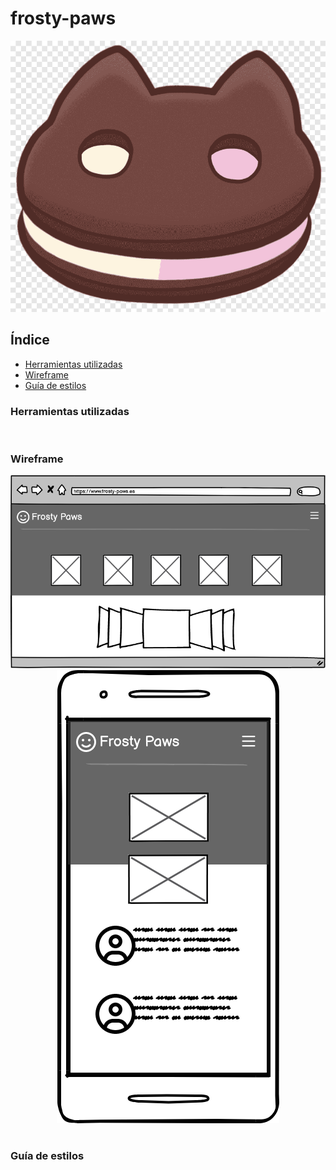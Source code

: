 <div align="justify">

# frosty-paws

<div align="center">
    <img src="./img/logo.png">
</div>

## Índice
- [Herramientas utilizadas](#herramientas-utilizadas)
- [Wireframe](#wireframe)
- [Guía de estilos](#guía-de-estilos)


### Herramientas utilizadas

<br>

### Wireframe

<div align="center">
    <img src="./pre-project/sketch/home.png">
    <img src="./pre-project/sketch/mobile.png">
</div>


<br>

### Guía de estilos


<br>

</div>